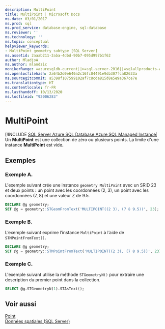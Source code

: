 ```yaml
---
description: MultiPoint
title: MultiPoint | Microsoft Docs
ms.date: 03/01/2017
ms.prod: sql
ms.prod_service: database-engine, sql-database
ms.reviewer: ''
ms.technology: ''
ms.topic: conceptual
helpviewer_keywords:
- MultiPoint geometry subtype [SQL Server]
ms.assetid: 2aaab211-3aba-4dbd-90b7-095d997b1f62
author: MladjoA
ms.author: mlandzic
monikerRange: =azuresqldb-current||>=sql-server-2016||=sqlallproducts-allversions||>=sql-server-linux-2017||=azuresqldb-mi-current
ms.openlocfilehash: 2a64b2d0e640a2c16fc04491e9db307fca82633a
ms.sourcegitcommit: a5398f107599102af7c8cda815d8e5e9a367ce7e
ms.translationtype: HT
ms.contentlocale: fr-FR
ms.lasthandoff: 10/13/2020
ms.locfileid: "92006283"
---
```

# <a name="multipoint"></a>MultiPoint
[!INCLUDE [SQL Server Azure SQL Database Azure SQL Managed Instance](../../includes/applies-to-version/sql-asdb-asdbmi.md)]
   Un **MultiPoint** est une collection de zéro ou plusieurs points. La limite d'une instance **MultiPoint** est vide.  
  
## <a name="examples"></a>Exemples  

### <a name="example-a"></a>Exemple A.
L'exemple suivant crée une instance `geometry MultiPoint` avec un SRID 23 et deux points : un point avec les coordonnées (2, 3), un point avec les coordonnées (7, 8) et une valeur Z de 9.5.  
  
```sql  
DECLARE @g geometry;  
SET @g = geometry::STGeomFromText('MULTIPOINT((2 3), (7 8 9.5))', 23);  
```  
  
### <a name="example-b"></a>Exemple B. 
L’exemple suivant exprime l’instance `MultiPoint` à l’aide de `STMPointFromText()`.  
  
```sql  
DECLARE @g geometry;  
SET @g = geometry::STMPointFromText('MULTIPOINT((2 3), (7 8 9.5))', 23);  
```  
  
### <a name="example-c"></a>Exemple C.
L'exemple suivant utilise la méthode `STGeometryN()` pour extraire une description du premier point dans la collection.  
  
```sql  
SELECT @g.STGeometryN(1).STAsText();  
```  
  
## <a name="see-also"></a>Voir aussi  
 [Point](../../relational-databases/spatial/point.md)   
 [Données spatiales &#40;SQL Server&#41;](../../relational-databases/spatial/spatial-data-sql-server.md)  
  
  
